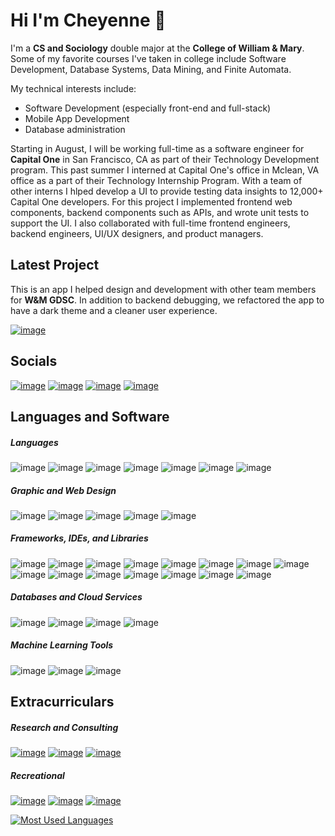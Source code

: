 <!--
**cmhwang/cmhwang** is a ✨ _special_ ✨ repository because its `README.md` (this file) appears on your GitHub profile.
-->

# Hi I'm Cheyenne 👋 

I'm a **CS and Sociology** double major at the **College of William & Mary**. Some of my favorite courses I've taken in college include Software Development, Database Systems, Data Mining, and Finite Automata.

My technical interests include:
- Software Development (especially front-end and full-stack) 
- Mobile App Development
- Database administration

Starting in August, I will be working full-time as a software engineer for **Capital One** in San Francisco, CA as part of their Technology Development program. This past summer I interned at Capital One's office in Mclean, VA office as a part of their Technology Internship Program. With a team of other interns I hlped develop a UI to provide testing data insights to 12,000+ Capital One developers. For this project I implemented frontend web components, backend components such as APIs, and wrote unit tests to support the UI. I also collaborated with full-time frontend engineers, backend engineers, UI/UX designers, and product managers.

## Latest Project
This is an app I helped design and development with other team members for **W&M GDSC**. In addition to backend debugging, we refactored the app to have a dark theme and a cleaner user experience. 

[![image](https://img.shields.io/badge/APO_Campus_Escort_App-blue?style=for-the-badge)](https://apps.apple.com/gr/app/w-m-campus-escort/id1582947297)

## Socials
[![image](https://img.shields.io/badge/LinkedIn-0077B5?style=for-the-badge&logo=linkedin&logoColor=white)](https://www.linkedin.com/in/cmhwang-a489401b7/)
[![image](https://img.shields.io/badge/Kaggle-20BEFF?style=for-the-badge&logo=Kaggle&logoColor=white)](https://www.kaggle.com/cheyennehwang)
[![image](https://img.shields.io/badge/Instagram-E4405F?style=for-the-badge&logo=instagram&logoColor=white)](https://www.instagram.com/cheyenne.hwang/?hl=en)
[![image](https://img.shields.io/badge/Gmail-D14836?style=for-the-badge&logo=gmail&logoColor=white)](cmhwang92617@gmail.com)

## Languages and Software

##### Languages
![image](https://img.shields.io/badge/Java-ED8B00?style=for-the-badge&logo=java&logoColor=white)
![image](https://img.shields.io/badge/Python-FFD43B?style=for-the-badge&logo=python&logoColor=blue)
![image](https://img.shields.io/badge/C-00599C?style=for-the-badge&logo=c&logoColor=white)
![image](https://img.shields.io/badge/C%2B%2B-00599C?style=for-the-badge&logo=c%2B%2B&logoColor=white)
![image](https://img.shields.io/badge/Dart-0175C2?style=for-the-badge&logo=dart&logoColor=white)
![image](https://img.shields.io/badge/HTML5-E34F26?style=for-the-badge&logo=html5&logoColor=white)
![image](https://img.shields.io/badge/JavaScript-323330?style=for-the-badge&logo=javascript&logoColor=F7DF1E)

##### Graphic and Web Design
![image](https://img.shields.io/badge/Canva-%2300C4CC.svg?&style=for-the-badge&logo=Canva&logoColor=white)
![image](https://img.shields.io/badge/Figma-F24E1E?style=for-the-badge&logo=figma&logoColor=white)
![image](https://img.shields.io/badge/Wordpress-21759B?style=for-the-badge&logo=wordpress&logoColor=white)
![image](https://img.shields.io/badge/Wix-000?style=for-the-badge&logo=wix&logoColor=white)
![image](https://img.shields.io/badge/material%20design-757575?style=for-the-badge&logo=material%20design&logoColor=white)

##### Frameworks, IDEs, and Libraries
![image](https://img.shields.io/badge/Amazon_AWS-FF9900?style=for-the-badge&logo=amazonaws&logoColor=white)
![image](https://img.shields.io/badge/Google_Cloud-4285F4?style=for-the-badge&logo=google-cloud&logoColor=white)
![image](https://img.shields.io/badge/Numpy-777BB4?style=for-the-badge&logo=numpy&logoColor=white)
![image](https://img.shields.io/badge/Pandas-2C2D72?style=for-the-badge&logo=pandas&logoColor=white)
![image](https://img.shields.io/badge/React-20232A?style=for-the-badge&logo=react&logoColor=61DAFB)
![image](https://img.shields.io/badge/React_Query-FF4154?style=for-the-badge&logo=ReactQuery&logoColor=white)
![image](https://img.shields.io/badge/VIM-%2311AB00.svg?&style=for-the-badge&logo=vim&logoColor=white)
![image](https://img.shields.io/badge/VSCode-0078D4?style=for-the-badge&logo=visual%20studio%20code&logoColor=white)
![image](https://img.shields.io/badge/Xcode-007ACC?style=for-the-badge&logo=Xcode&logoColor=white)
![image](https://img.shields.io/badge/Flutter-02569B?style=for-the-badge&logo=flutter&logoColor=white)
![image](https://img.shields.io/badge/Jupyter-F37626.svg?&style=for-the-badge&logo=Jupyter&logoColor=white)
![image](https://img.shields.io/badge/Docker-2CA5E0?style=for-the-badge&logo=docker&logoColor=white)
![image](https://img.shields.io/badge/Jest-C21325?style=for-the-badge&logo=jest&logoColor=white)
![image](https://img.shields.io/badge/Material%20UI-007FFF?style=for-the-badge&logo=mui&logoColor=white)
![image](https://img.shields.io/badge/Swagger-85EA2D?style=for-the-badge&logo=Swagger&logoColor=white)

##### Databases and Cloud Services
![image](https://img.shields.io/badge/firebase-ffca28?style=for-the-badge&logo=firebase&logoColor=black)
![image](https://img.shields.io/badge/PostgreSQL-316192?style=for-the-badge&logo=postgresql&logoColor=white) 
![image](https://img.shields.io/badge/Google_Cloud-4285F4?style=for-the-badge&logo=google-cloud&logoColor=white)
![image](https://img.shields.io/badge/Amazon_AWS-FF9900?style=for-the-badge&logo=amazonaws&logoColor=white)

##### Machine Learning Tools
![image](https://img.shields.io/badge/Weights_&_Biases-FFBE00?style=for-the-badge&logo=WeightsAndBiases&logoColor=white)
![image](https://img.shields.io/badge/TensorFlow-FF6F00?style=for-the-badge&logo=tensorflow&logoColor=white)
![image](https://img.shields.io/badge/PyTorch-EE4C2C?style=for-the-badge&logo=pytorch&logoColor=white)

## Extracurriculars

##### Research and Consulting
[![image](https://img.shields.io/badge/AidData-yellow?style=for-the-badge)](https://www.aiddata.org/geoquery)
[![image](https://img.shields.io/badge/DisinfoLab-informational?style=for-the-badge)](https://www.disinfolab.net/)
[![image](https://img.shields.io/badge/Google_Student_Developer_Club-success?style=for-the-badge)](https://gdsc.community.dev/william-mary/)

##### Recreational
[![image](https://img.shields.io/badge/AASI-red?style=for-the-badge)](https://tribelink.wm.edu/organization/aasi)
[![image](https://img.shields.io/badge/APO-yellow?style=for-the-badge)](https://www.aponurho.org/what-we-do)
[![image](https://img.shields.io/badge/W&M_Dance_Team-brightgreen?style=for-the-badge)](https://linktr.ee/wmtribedanceteam)

[![Most Used Languages](https://github-readme-stats.vercel.app/api/top-langs/?username=cmhwang&layout=compact&theme=github_dark&hide_border=true&langs_count=8&exclude_repo=3D-SHARKS)](https://github.com/anuraghazra/github-readme-stats)



